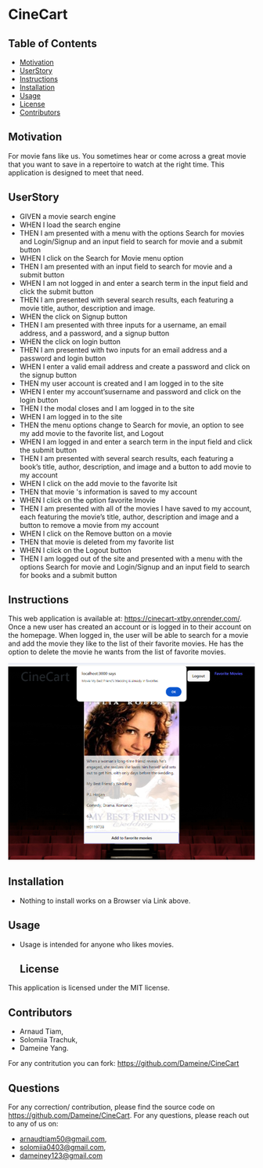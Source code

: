 # CineCart

## Table of Contents

- [Motivation](#motivation)
- [UserStory](#userStory)
- [Instructions](#instructions)
- [Installation](#installation)
- [Usage](#usage)
- [License](#license)
- [Contributors](#contributors)



## Motivation

For movie fans like us.
You sometimes hear or come across a great movie that you want to save in a repertoire to watch at the right time.
This application is designed to meet that need.


## UserStory

- GIVEN a movie search engine
- WHEN I load the search engine
- THEN I am presented with a menu with the options Search for movies and Login/Signup and an input field to search for movie and a submit button
- WHEN I click on the Search for Movie menu option
- THEN I am presented with an input field to search for movie and a submit button
- WHEN I am not logged in and enter a search term in the input field and click the submit button
- THEN I am presented with several search results, each featuring a movie title, author, description and  image.
- WHEN the click on Signup button
- THEN I am presented with three inputs for a username, an email address, and a password, and a signup button
- WHEN the click on login button
- THEN I am presented with two inputs for an email address and a password and login button
- WHEN I enter a valid email address and create a password and click on the signup button
- THEN my user account is created and I am logged in to the site
- WHEN I enter my account’susername and password and click on the login button
- THEN I the modal closes and I am logged in to the site
- WHEN I am logged in to the site
- THEN the menu options change to Search for movie, an option to see my add movie to the favorite list, and Logout
- WHEN I am logged in and enter a search term in the input field and click the submit button
- THEN I am presented with several search results, each featuring a book’s title, author, description, and image and a button to add movie to my account
- WHEN I click on the add movie to the favorite lsit
- THEN that movie 's information is saved to my account
- WHEN I click on the option favorite lmovie
- THEN I am presented with all of the movies  I have saved to my account, each featuring the movie’s title, author, description and  image and a button to remove a movie from my account
- WHEN I click on the Remove button on a movie
- THEN that movie is deleted from my favorite  list
- WHEN I click on the Logout button
- THEN I am logged out of the site and presented with a menu with the options Search for movie and Login/Signup and an input field to search for books and a submit button  

## Instructions
This web application is available at: https://cinecart-xtby.onrender.com/. 
Once a new user has created an account or is logged in to their account on the homepage.
When logged in, the user will be able to search for a movie and add the movie they like to the list of their favorite movies.
He has the option to delete the movie he wants from the list of favorite movies.


![alt text](https://github.com/Dameine/CineCart/blob/main/client/src/assets/img/image_web_app01.png?raw=true)



## Installation

* Nothing to install works on a Browser via Link above.

## Usage

* Usage is intended for anyone who likes movies.

  ## License
This application is licensed under the MIT license.

## Contributors 

- Arnaud Tiam, 
- Solomiia Trachuk, 
- Dameine Yang.

For any contritution you can fork: https://github.com/Dameine/CineCart


## Questions
For any correction/ contribution, please find the source code on https://github.com/Dameine/CineCart. 
For any questions, please reach out to any of us on:

- arnaudtiam50@gmail.com,
- solomiia0403@gmail.com,
- dameiney123@gmail.com
